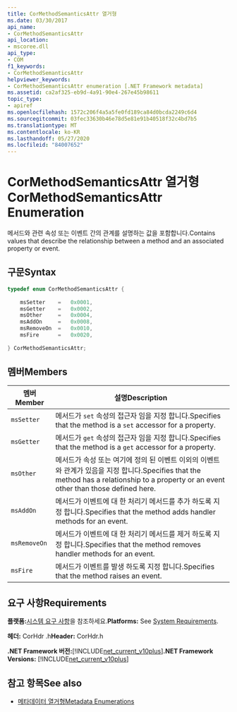 ```yaml
---
title: CorMethodSemanticsAttr 열거형
ms.date: 03/30/2017
api_name:
- CorMethodSemanticsAttr
api_location:
- mscoree.dll
api_type:
- COM
f1_keywords:
- CorMethodSemanticsAttr
helpviewer_keywords:
- CorMethodSemanticsAttr enumeration [.NET Framework metadata]
ms.assetid: ca2af325-eb9d-4a91-90e4-267e45b98611
topic_type:
- apiref
ms.openlocfilehash: 1572c206f4a5a5fe0fd189ca84d0bcda2249c6d4
ms.sourcegitcommit: 03fec33630b46e78d5e81e91b40518f32c4bd7b5
ms.translationtype: MT
ms.contentlocale: ko-KR
ms.lasthandoff: 05/27/2020
ms.locfileid: "84007652"
---
```

# <a name="cormethodsemanticsattr-enumeration"></a><span data-ttu-id="06470-102">CorMethodSemanticsAttr 열거형</span><span class="sxs-lookup"><span data-stu-id="06470-102">CorMethodSemanticsAttr Enumeration</span></span>
<span data-ttu-id="06470-103">메서드와 관련 속성 또는 이벤트 간의 관계를 설명하는 값을 포함합니다.</span><span class="sxs-lookup"><span data-stu-id="06470-103">Contains values that describe the relationship between a method and an associated property or event.</span></span>  
  
## <a name="syntax"></a><span data-ttu-id="06470-104">구문</span><span class="sxs-lookup"><span data-stu-id="06470-104">Syntax</span></span>  
  
```cpp  
typedef enum CorMethodSemanticsAttr {  
  
    msSetter    =   0x0001,  
    msGetter    =   0x0002,  
    msOther     =   0x0004,  
    msAddOn     =   0x0008,  
    msRemoveOn  =   0x0010,  
    msFire      =   0x0020,  
  
} CorMethodSemanticsAttr;  
```  
  
## <a name="members"></a><span data-ttu-id="06470-105">멤버</span><span class="sxs-lookup"><span data-stu-id="06470-105">Members</span></span>  
  
|<span data-ttu-id="06470-106">멤버</span><span class="sxs-lookup"><span data-stu-id="06470-106">Member</span></span>|<span data-ttu-id="06470-107">설명</span><span class="sxs-lookup"><span data-stu-id="06470-107">Description</span></span>|  
|------------|-----------------|  
|`msSetter`|<span data-ttu-id="06470-108">메서드가 `set` 속성의 접근자 임을 지정 합니다.</span><span class="sxs-lookup"><span data-stu-id="06470-108">Specifies that the method is a `set` accessor for a property.</span></span>|  
|`msGetter`|<span data-ttu-id="06470-109">메서드가 `get` 속성의 접근자 임을 지정 합니다.</span><span class="sxs-lookup"><span data-stu-id="06470-109">Specifies that the method is a `get` accessor for a property.</span></span>|  
|`msOther`|<span data-ttu-id="06470-110">메서드가 속성 또는 여기에 정의 된 이벤트 이외의 이벤트와 관계가 있음을 지정 합니다.</span><span class="sxs-lookup"><span data-stu-id="06470-110">Specifies that the method has a relationship to a property or an event other than those defined here.</span></span>|  
|`msAddOn`|<span data-ttu-id="06470-111">메서드가 이벤트에 대 한 처리기 메서드를 추가 하도록 지정 합니다.</span><span class="sxs-lookup"><span data-stu-id="06470-111">Specifies that the method adds handler methods for an event.</span></span>|  
|`msRemoveOn`|<span data-ttu-id="06470-112">메서드가 이벤트에 대 한 처리기 메서드를 제거 하도록 지정 합니다.</span><span class="sxs-lookup"><span data-stu-id="06470-112">Specifies that the method removes handler methods for an event.</span></span>|  
|`msFire`|<span data-ttu-id="06470-113">메서드가 이벤트를 발생 하도록 지정 합니다.</span><span class="sxs-lookup"><span data-stu-id="06470-113">Specifies that the method raises an event.</span></span>|  
  
## <a name="requirements"></a><span data-ttu-id="06470-114">요구 사항</span><span class="sxs-lookup"><span data-stu-id="06470-114">Requirements</span></span>  
 <span data-ttu-id="06470-115">**플랫폼:**[시스템 요구 사항](../../get-started/system-requirements.md)을 참조하세요.</span><span class="sxs-lookup"><span data-stu-id="06470-115">**Platforms:** See [System Requirements](../../get-started/system-requirements.md).</span></span>  
  
 <span data-ttu-id="06470-116">**헤더:** CorHdr .h</span><span class="sxs-lookup"><span data-stu-id="06470-116">**Header:** CorHdr.h</span></span>  
  
 <span data-ttu-id="06470-117">**.NET Framework 버전:**[!INCLUDE[net_current_v10plus](../../../../includes/net-current-v10plus-md.md)]</span><span class="sxs-lookup"><span data-stu-id="06470-117">**.NET Framework Versions:** [!INCLUDE[net_current_v10plus](../../../../includes/net-current-v10plus-md.md)]</span></span>  
  
## <a name="see-also"></a><span data-ttu-id="06470-118">참고 항목</span><span class="sxs-lookup"><span data-stu-id="06470-118">See also</span></span>

- [<span data-ttu-id="06470-119">메타데이터 열거형</span><span class="sxs-lookup"><span data-stu-id="06470-119">Metadata Enumerations</span></span>](metadata-enumerations.md)
